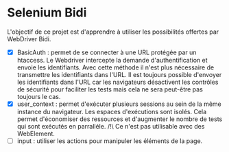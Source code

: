 # Selenium Bidi

L'objectif de ce projet est d'apprendre à utiliser les possibilités offertes par WebDriver Bidi.

- [x] BasicAuth : permet de se connecter à une URL protégée par un htaccess. Le Webdriver intercepte la demande d'authentification et envoie les identifiants. Avec cette méthode il n'est plus nécessaire de transmettre les identifiants dans l'URL. Il est toujours possible d'envoyer les identifiants dans l'URL car les navigateurs désactivent les contrôles de sécurité pour faciliter les tests mais cela ne sera peut-être pas toujours le cas.
- [x] user_context : permet d'exécuter plusieurs sessions au sein de la même instance du navigateur. Les espaces d'exécutions sont isolés. Cela permet d'économiser des ressources et d'augmenter le nombre de tests qui sont exécutés en parralléle. /!\ Ce n'est pas utilisable avec des WebElement.
- [ ] input : utiliser les actions pour manipuler les éléments de la page.
